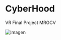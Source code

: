 # CyberHood
VR Final Project MRGCV

![imagen](https://user-images.githubusercontent.com/45785806/179394730-1ec7561e-9617-4710-9185-5fbc2d1b5f08.png)

